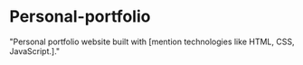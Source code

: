 # Personal-portfolio
"Personal portfolio website built with [mention technologies like HTML, CSS, JavaScript.]."
